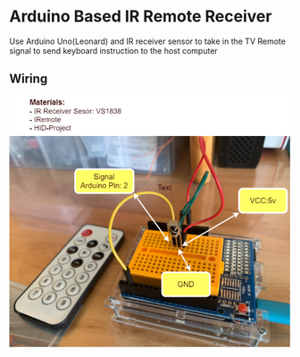 #  Arduino Based IR Remote Receiver

Use Arduino Uno(Leonard) and IR receiver sensor to take in the TV Remote signal to send keyboard instruction to the host computer

## Wiring
![Arduino Based IR Remote Receiver 图标](doc/arduino-ir-tv-controller.png)